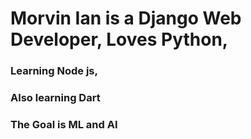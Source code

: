 

# Morvin Ian is a Django Web Developer, Loves Python,
### Learning Node js,
### Also learning Dart 

 
### The Goal is ML and AI 
